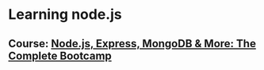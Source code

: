 # Learning node.js

## Course: <a href="https://www.udemy.com/course/nodejs-express-mongodb-bootcamp/">Node.js, Express, MongoDB & More: The Complete Bootcamp</a>
